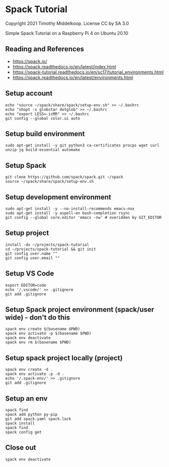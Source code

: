 # Spack Tutorial
Copyright 2021 Timothy Middelkoop.  License CC by SA 3.0

Simple Spack Tutorial on a Raspberry Pi 4 on Ubuntu 20.10

## Reading and References
* https://spack.io/
* https://spack.readthedocs.io/en/latest/index.html
* https://spack-tutorial.readthedocs.io/en/sc17/tutorial_environments.html
* https://spack.readthedocs.io/en/latest/environments.html

## Setup account
```
echo "source ~/spack/share/spack/setup-env.sh" >> ~/.bashrc
echo "shopt -s globstar dotglob" >> ~/.bashrc
echo "export LESS=-icMR" >> ~/.bashrc
git config --global color.ui auto
```

## Setup build environment
```
sudo apt-get install -y git python3 ca-certificates procps wget curl unzip jq build-essential automake
```

## Setup Spack
```
git clone https://github.com/spack/spack.git ~/spack
source ~/spack/share/spack/setup-env.sh
```

## Setup development environment
```
sudo apt-get install -y --no-install-recommends emacs-nox
sudo apt-get install -y aspell-en bash-completion rsync
git config --global core.editor 'emacs -nw' # overidden by GIT_EDITOR
```

## Setup project
```
install -dv ~/projects/spack-tutorial
cd ~/projects/spack-tutorial && git init
git config user.name ""
git config user.email ""
```

## Setup VS Code
```
export EDITOR=code
echo '/.vscode/' >> .gitignore
git add .gitignore
```

## Setup Spack project environment (spack/user wide) - don't do this
```
spack env create $(basename $PWD)
spack env activate -p $(basename $PWD)
spack env deactivate
spack env rm $(basename $PWD)
```

## Setup spack project locally (project)
```
spack env create -d .
spack env activate -p -d .
echo '/.spack-env/' >> .gitignore
git add .gitignore
```

## Setup an env
```
spack find
spack add python py-pip
git add spack.yaml spack.lock
spack install
spack find
spack config get
```

## Close out
```
spack env deactivate
```

